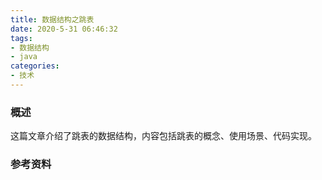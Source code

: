 ```yaml
---
title: 数据结构之跳表
date: 2020-5-31 06:46:32
tags:
- 数据结构
- java
categories:
- 技术
---
```


### 概述

这篇文章介绍了跳表的数据结构，内容包括跳表的概念、使用场景、代码实现。



<!-- more -->



### 参考资料

